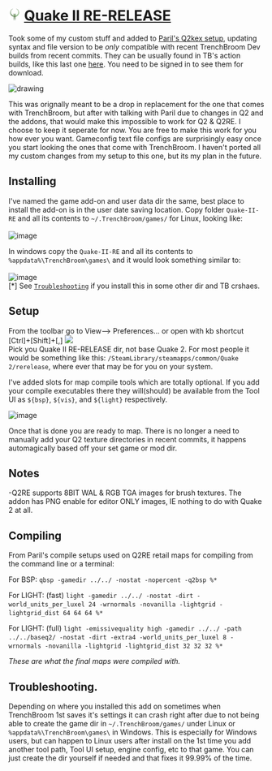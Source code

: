 # <img src="/games_wip/Quake-II-RE/Icon.png" width="24" height="24"> [Quake II RE-RELEASE]([/games_wip/Quake2/](https://store.steampowered.com/agecheck/app/2320/)https://store.steampowered.com/agecheck/app/2320/)<br>

Took some of my custom stuff and added to [Paril's Q2kex setup](https://github.com/id-Software/quake2-rerelease-dll/tree/main/fgd), updating syntax and file version to be _only_ compatible with recent TrenchBroom Dev builds from recent commits. They can be usually found in TB's action builds, like this last one [here](https://github.com/TrenchBroom/TrenchBroom/actions/runs/5419925551). You need to be signed in to see them for download.<br>

<img src="https://github.com/eGax/TrenchBroom_xtras_plus/assets/9817245/02739981-f69f-48fb-b135-9bfd9f66c81e" alt="drawing" width="240"/><br>

This was orignally meant to be a drop in replacement for the one that comes with TrenchBroom, but after with talking with Paril due to changes in Q2 and the addons, that would make this impossible to work for Q2 & Q2RE. I choose to keep it seperate for now. You are free to make this work for you how ever you want. Gameconfig text file configs are surprisingly easy once you start looking the ones that come with TrenchBroom. I haven't ported all my custom changes from my setup to this one, but its my plan in the future.

## Installing

I've named the game add-on and user data dir the same, best place to install the add-on is in the user date saving location. Copy folder `Quake-II-RE` and all its contents to  `~/.TrenchBroom/games/` for Linux, looking like:<br>
<br>
![image](https://github.com/eGax/TrenchBroom_xtras_plus/assets/9817245/ae062074-1c82-4efe-b3e4-c9e63041b125)

In windows copy the `Quake-II-RE` and all its contents to `%appdata%\TrenchBroom\games\` and it would look something similar to:<br>
<br>
![image](https://github.com/eGax/TrenchBroom_xtras_plus/assets/9817245/e47a31ae-fe5b-456f-ad7a-4d299f7208ca)
<br>[*] See [`Troubleshooting`](#troubleshooting) if you install this in some other dir and TB crshaes.
## Setup
From the toolbar go to View--> Preferences... or open with kb shortcut [Ctrl]+[Shift]+[,]
<img src="https://github.com/eGax/TrenchBroom_xtras_plus/assets/9817245/fd8816ae-cd4a-4bef-a8d0-c19738b90cb7" width="420"/><br>
Pick you Quake II RE-RELEASE dir, not base Quake 2. For most people it would be something like this:
`/SteamLibrary/steamapps/common/Quake 2/rerelease`, where ever that may be for you on your system.

I've added slots for map compile tools which are totally optional. If you add your compile executables there they will(should) be available from the Tool UI as `${bsp}`, `${vis}`, and `${light}` respectively.


![image](https://github.com/eGax/TrenchBroom_xtras_plus/assets/9817245/24ae8353-9c2d-40fd-bdf4-4f93693525fd)

Once that is done you are ready to map. There is no longer a need to manually add your Q2 texture directories in recent commits, it happens automagically based off your set game or mod dir.

## Notes

-Q2RE supports 8BIT WAL & RGB TGA images for brush textures. The addon has PNG enable for editor ONLY images, IE nothing to do with Quake 2 at all.

## Compiling  

From Paril's compile setups used on Q2RE retail maps for compiling from the command line or a terminal:

For BSP: `qbsp -gamedir ../../ -nostat -nopercent -q2bsp %*`

For LIGHT: (fast) `light -gamedir ../../ -nostat -dirt -world_units_per_luxel 24 -wrnormals -novanilla -lightgrid -lightgrid_dist 64 64 64 %*`<br>

For LIGHT: (full) `light -emissivequality high -gamedir ../../ -path ../../baseq2/ -nostat -dirt -extra4 -world_units_per_luxel 8 -wrnormals -novanilla -lightgrid -lightgrid_dist 32 32 32 %*`<br>

_These are what the final maps were compiled with._


## Troubleshooting.

Depending on where you installed this add on sometimes when TrenchBroom 1st saves it's settings it can crash right after due to not being able to create the game dir in `~/.TrenchBroom/games/` under Linux or `%appdata%\TrenchBroom\games\` in Windows. This is especially for Windows users, but can happen to Linux users after install on the 1st time you add another tool path, Tool UI setup, engine config, etc to that game. You can just create the dir yourself if needed and that fixes it 99.99% of the time.
